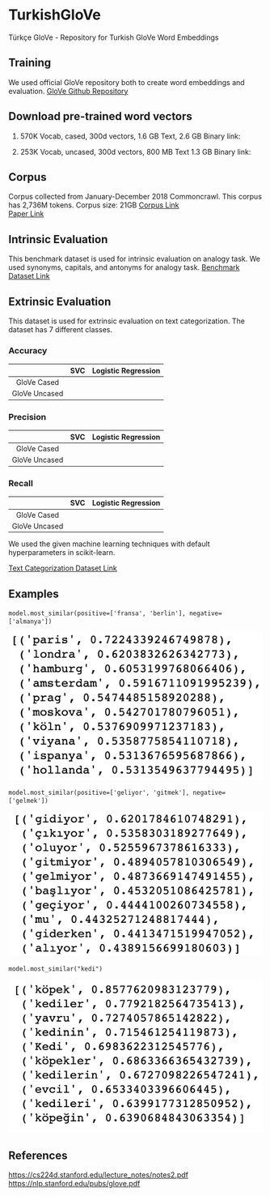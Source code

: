 # TurkishGloVe
Türkçe GloVe - Repository for Turkish GloVe Word Embeddings

## Training

We used official GloVe repository both to create word embeddings and evaluation.
<a href="https://github.com/stanfordnlp/GloVe">GloVe Github Repository</a>

## Download pre-trained word vectors

1. 570K Vocab, cased, 300d vectors, 1.6 GB Text, 2.6 GB Binary link: 

2. 253K Vocab, uncased, 300d vectors, 800 MB Text 1.3 GB Binary link:

## Corpus
Corpus collected from January-December 2018 Commoncrawl.
This corpus has 2,736M tokens.
Corpus size: 21GB
<a href="http://data.statmt.org/cc-100/tr.txt.xz">Corpus Link</a> \
<a href="https://arxiv.org/pdf/1911.02116.pdf">Paper Link</a>

## Intrinsic Evaluation
This benchmark dataset is used for intrinsic evaluation on analogy task.
We used synonyms, capitals, and antonyms for analogy task. 
<a href="https://figshare.com/articles/dataset/Turkish_Word_embedding_benchmark_seed_dataset/10026818">Benchmark Dataset Link</a>

## Extrinsic Evaluation
This dataset is used for extrinsic evaluation on text categorization.
The dataset has 7 different classes. 

### Accuracy

|                  |    SVC    | Logistic Regression | 
|:----------------:|:---------:|:-------------------:|
|  GloVe Cased     |     		|					 |  
|  GloVe Uncased   |     		|					 |


### Precision

|                 |    SVC    | Logistic Regression | 
|:---------------:|:---------:|:-------------------:|  
|  GloVe Cased    |     	  |					|  
|  GloVe Uncased  |     	  |					|

### Recall

|                 |    SVC    | Logistic Regression | 
|:---------------:|:---------:|:-------------------:| 
|  GloVe Cased    |     	  |					    |  
|  GloVe Uncased  |           |					    |


We used the given machine learning techniques with default hyperparameters in scikit-learn.

<a href="https://www.kaggle.com/savasy/ttc4900">Text Categorization Dataset Link</a>

## Examples

```
model.most_similar(positive=['fransa', 'berlin'], negative=['almanya'])
```
![city](/image/city.png)

```
model.most_similar(positive=['geliyor', 'gitmek'], negative=['gelmek'])
```
![verb](/image/verb.png)

```
model.most_similar("kedi")
```
![animal](/image/animal.png)


## References
https://cs224d.stanford.edu/lecture_notes/notes2.pdf \
https://nlp.stanford.edu/pubs/glove.pdf

